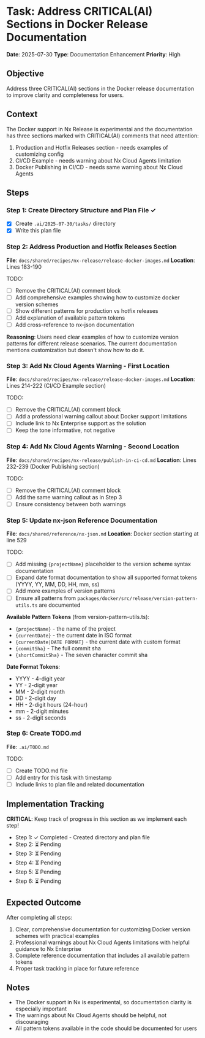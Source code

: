 # Task: Address CRITICAL(AI) Sections in Docker Release Documentation

**Date**: 2025-07-30
**Type**: Documentation Enhancement
**Priority**: High

## Objective
Address three CRITICAL(AI) sections in the Docker release documentation to improve clarity and completeness for users.

## Context
The Docker support in Nx Release is experimental and the documentation has three sections marked with CRITICAL(AI) comments that need attention:
1. Production and Hotfix Releases section - needs examples of customizing config
2. CI/CD Example - needs warning about Nx Cloud Agents limitation
3. Docker Publishing in CI/CD - needs same warning about Nx Cloud Agents

## Steps

### Step 1: Create Directory Structure and Plan File ✓
- [x] Create `.ai/2025-07-30/tasks/` directory
- [x] Write this plan file

### Step 2: Address Production and Hotfix Releases Section
**File**: `docs/shared/recipes/nx-release/release-docker-images.md`
**Location**: Lines 183-190

TODO:
- [ ] Remove the CRITICAL(AI) comment block
- [ ] Add comprehensive examples showing how to customize docker version schemes
- [ ] Show different patterns for production vs hotfix releases
- [ ] Add explanation of available pattern tokens
- [ ] Add cross-reference to nx-json documentation

**Reasoning**: Users need clear examples of how to customize version patterns for different release scenarios. The current documentation mentions customization but doesn't show how to do it.

### Step 3: Add Nx Cloud Agents Warning - First Location
**File**: `docs/shared/recipes/nx-release/release-docker-images.md`
**Location**: Lines 214-222 (CI/CD Example section)

TODO:
- [ ] Remove the CRITICAL(AI) comment block
- [ ] Add a professional warning callout about Docker support limitations
- [ ] Include link to Nx Enterprise support as the solution
- [ ] Keep the tone informative, not negative

### Step 4: Add Nx Cloud Agents Warning - Second Location
**File**: `docs/shared/recipes/nx-release/publish-in-ci-cd.md`
**Location**: Lines 232-239 (Docker Publishing section)

TODO:
- [ ] Remove the CRITICAL(AI) comment block
- [ ] Add the same warning callout as in Step 3
- [ ] Ensure consistency between both warnings

### Step 5: Update nx-json Reference Documentation
**File**: `docs/shared/reference/nx-json.md`
**Location**: Docker section starting at line 529

TODO:
- [ ] Add missing `{projectName}` placeholder to the version scheme syntax documentation
- [ ] Expand date format documentation to show all supported format tokens (YYYY, YY, MM, DD, HH, mm, ss)
- [ ] Add more examples of version patterns
- [ ] Ensure all patterns from `packages/docker/src/release/version-pattern-utils.ts` are documented

**Available Pattern Tokens** (from version-pattern-utils.ts):
- `{projectName}` - the name of the project
- `{currentDate}` - the current date in ISO format
- `{currentDate|DATE FORMAT}` - the current date with custom format
- `{commitSha}` - The full commit sha
- `{shortCommitSha}` - The seven character commit sha

**Date Format Tokens**:
- YYYY - 4-digit year
- YY - 2-digit year
- MM - 2-digit month
- DD - 2-digit day
- HH - 2-digit hours (24-hour)
- mm - 2-digit minutes
- ss - 2-digit seconds

### Step 6: Create TODO.md
**File**: `.ai/TODO.md`

TODO:
- [ ] Create TODO.md file
- [ ] Add entry for this task with timestamp
- [ ] Include links to plan file and related documentation

## Implementation Tracking

**CRITICAL**: Keep track of progress in this section as we implement each step!

- Step 1: ✓ Completed - Created directory and plan file
- Step 2: ⏳ Pending
- Step 3: ⏳ Pending
- Step 4: ⏳ Pending
- Step 5: ⏳ Pending
- Step 6: ⏳ Pending

## Expected Outcome

After completing all steps:
1. Clear, comprehensive documentation for customizing Docker version schemes with practical examples
2. Professional warnings about Nx Cloud Agents limitations with helpful guidance to Nx Enterprise
3. Complete reference documentation that includes all available pattern tokens
4. Proper task tracking in place for future reference

## Notes
- The Docker support in Nx is experimental, so documentation clarity is especially important
- The warnings about Nx Cloud Agents should be helpful, not discouraging
- All pattern tokens available in the code should be documented for users